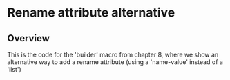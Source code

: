 # Rename attribute alternative

## Overview

This is the code for the 'builder' macro from chapter 8, where we show an alternative way to add a rename attribute (using a 'name-value' instead of a 'list')
